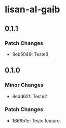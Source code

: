 # lisan-al-gaib

## 0.1.1

### Patch Changes

- 9eb5049: Teste3

## 0.1.0

### Minor Changes

- 8edd62f: Teste2

### Patch Changes

- 1666b1e: Teste feature.
